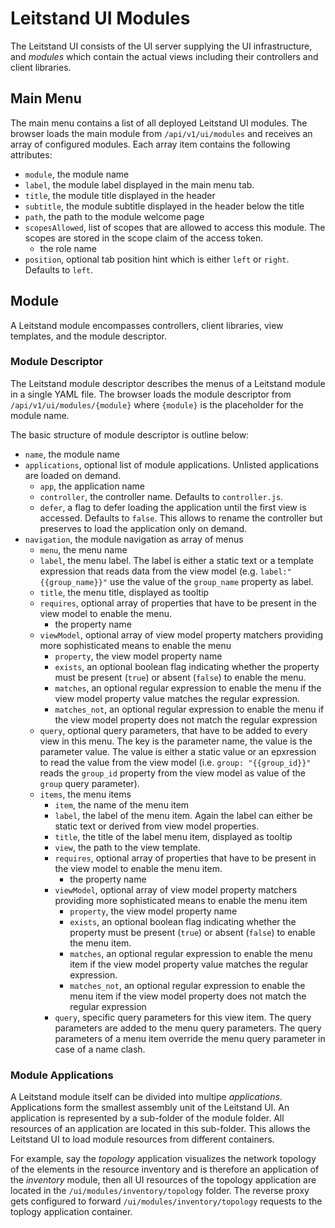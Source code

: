 # Leitstand UI Modules

The Leitstand UI consists of the UI server supplying the UI infrastructure, and 
_modules_ which contain the actual views including their controllers and client libraries.


## Main Menu
The main menu contains a list of all deployed Leitstand UI modules. 
The browser loads the main module from `/api/v1/ui/modules` and receives an array of configured modules.
Each array item contains the following attributes:

- `module`, the module name
- `label`, the module label displayed in the main menu tab.
- `title`, the module title displayed in the header
- `subtitle`, the module subtitle displayed in the header below the title
- `path`, the path to the module welcome page
- `scopesAllowed`, list of scopes that are allowed to access this module. The scopes are stored in the scope claim of the access token.
  * the role name   
- `position`, optional tab position hint which is either `left` or `right`. Defaults to `left`. 



## Module
A Leitstand module encompasses controllers, client libraries, view templates, and the module descriptor.

### Module Descriptor
The Leitstand module descriptor describes the menus of a Leitstand module in a single YAML file.
The browser loads the module descriptor from `/api/v1/ui/modules/{module}` where `{module}` is the placeholder for the module name.

The basic structure of module descriptor is outline below:

- `name`, the module name
- `applications`, optional list of module applications. 
   Unlisted applications are loaded on demand.
  * `app`, the application name
  * `controller`, the controller name. Defaults to `controller.js`.
  * `defer`, a flag to defer loading the application until the first view is accessed. Defaults to `false`.
    This allows to rename the controller but preserves to load the application only on demand.
- `navigation`, the module navigation as array of menus
   * `menu`, the menu name
   * `label`, the menu label. The label is either a static text or a template expression that reads data from the view model (e.g. `label:"{{group_name}}"` use the value of the `group_name` property as label.
   * `title`, the menu title, displayed as tooltip
   * `requires`, optional array of properties that have to be present in the view model to enable the menu.
     - the property name
   * `viewModel`, optional array of view model property matchers providing more sophisticated means to enable the menu  
     - `property`, the view model property name
     - `exists`, an optional boolean flag indicating whether the property must be present (`true`) or absent (`false`) to enable the menu.
     - `matches`, an optional regular expression to enable the menu if the view model property value matches the regular expression.
     - `matches_not`, an optional regular expression to enable the menu if the view model property does not match the regular expression
   * `query`, optional query parameters, that have to be added to every view in this menu. The key is the parameter name, the value is the parameter value. The value is either a static value or an epxression to read the value from the view model (i.e. `group: "{{group_id}}"` reads the `group_id` property from the view model as value of the `group` query parameter).
   * `items`, the menu items
     * `item`, the name of the menu item
     * `label`, the label of the menu item. Again the label can either be static text or derived from view model properties.
     * `title`, the title of the label menu item, displayed as tooltip
     * `view`, the path to the view template.
     * `requires`, optional array of properties that have to be present in the view model to enable the menu item.
       - the property name
     * `viewModel`, optional array of view model property matchers providing more sophisticated means to enable the menu item  
       - `property`, the view model property name
       - `exists`, an optional boolean flag indicating whether the property must be present (`true`) or absent (`false`) to enable the menu item.
       - `matches`, an optional regular expression to enable the menu item if the view model property value matches the regular expression.
       - `matches_not`, an optional regular expression to enable the menu item if the view model property does not match the regular expression
     * `query`, specific query parameters for this view item. The query parameters are added to the menu query parameters. The query parameters of a menu item override the menu query parameter in case of a name clash.
     
     
### Module Applications

A Leitstand module itself can be divided into multipe _applications_.
Applications form the smallest assembly unit of the Leitstand UI.
An application is represented by a sub-folder of the module folder.
All resources of an application are located in this sub-folder.
This allows the Leitstand UI to load module resources from different containers.

For example, say the _topology_ application visualizes the network topology of the elements in the resource inventory and is therefore an application of the _inventory_ module, 
then all UI resources of the topology application are located in the `/ui/modules/inventory/topology` folder.
The reverse proxy gets configured to forward `/ui/modules/inventory/topology` requests to the toplogy application container.